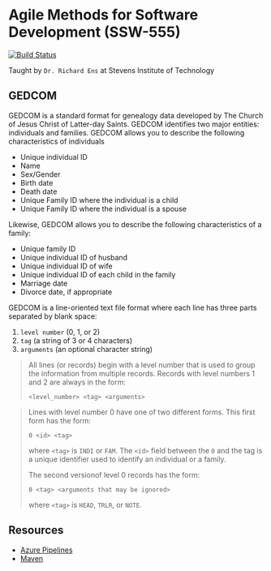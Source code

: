 # Agile Methods for Software Development (SSW-555)

[![Build Status](https://dev.azure.com/robertschaedler/SSW-555/_apis/build/status/robertschaedler3.SSW-555?branchName=refs%2Fpull%2F32%2Fmerge)](https://dev.azure.com/robertschaedler/SSW-555/_build/latest?definitionId=3&branchName=refs%2Fpull%2F32%2Fmerge)

Taught by `Dr. Richard Ens` at Stevens Institute of Technology

## GEDCOM

GEDCOM is a standard format for genealogy data developed by The Church of Jesus Christ of Latter-day Saints. GEDCOM identifies two major entities: individuals and families.  GEDCOM allows you to describe the following characteristics of individuals

- Unique individual ID
- Name
- Sex/Gender
- Birth date
- Death date
- Unique Family ID where the individual is a child
- Unique Family ID where the individual is a spouse

Likewise, GEDCOM allows you to describe the following characteristics of a family:

- Unique family ID 
- Unique individual ID of husband
- Unique individual ID of wife
- Unique individual ID of each child in the family
- Marriage date
- Divorce date, if appropriate

GEDCOM is a line-oriented text file format where each line has three parts separated by blank space: 

1. `level number` (0, 1, or 2) 
1. `tag` (a string of 3 or 4 characters)
1. `arguments` (an optional character string) 

> All lines (or records) begin with a level number that is used to group the information from multiple records. Records with level numbers 1 and 2 are always in the form: 
> 
> `<level_number> <tag> <arguments>`

> Lines with level number 0 have one of two different forms. This first form has the form:
>
> `0 <id> <tag>`
>
> where `<tag>` is `INDI` or `FAM`. The `<id>` field between the `0` and the tag is a unique identifier used to identify an individual or a family. 
> 
> The second versionof level 0 records has the form:
> 
> `0 <tag> <arguments that may be ignored>`
> 
> where `<tag>` is `HEAD`, `TRLR`, or `NOTE`.

## Resources
- [Azure Pipelines](https://dev.azure.com/robertschaedler/SSW-555/_build)
- [Maven](https://maven.apache.org/)